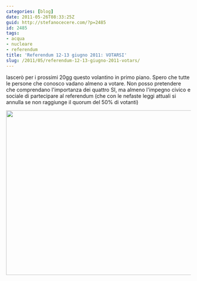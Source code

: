 ```yaml
---
categories: [blog]
date: 2011-05-26T08:33:25Z
guid: http://stefanocecere.com/?p=2485
id: 2485
tags:
- acqua
- nucleare
- referendum
title: 'Referendum 12-13 giugno 2011: VOTARSI'
slug: /2011/05/referendum-12-13-giugno-2011-votars/
---
```


lascerò per i prossimi 20gg questo volantino in primo piano. Spero che tutte le persone che conosco vadano almeno a votare. Non posso pretendere che comprendano l'importanza dei quattro SI, ma almeno l'impegno civico e sociale di partecipare al referendum (che con le nefaste leggi attuali si annulla se non raggiunge il quorum del 50% di votanti)

<img class="alignnone size-full wp-image-2486" title="referendum-acqua-nucleare-2011" src="http://stefanocecere.com/wp-content/uploads/sites/3/2011/05/referendum-acqua-nucleare-2011.jpg" alt="" width="650" height="450" srcset="http://stefanocecere.com/wp-content/uploads/sites/3/2011/05/referendum-acqua-nucleare-2011.jpg 650w, http://stefanocecere.com/wp-content/uploads/sites/3/2011/05/referendum-acqua-nucleare-2011-300x208.jpg 300w" sizes="(max-width: 650px) 100vw, 650px" />